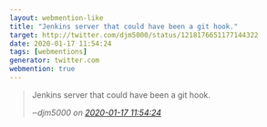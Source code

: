 ```yaml
---
layout: webmention-like
title: "Jenkins server that could have been a git hook."
target: http://twitter.com/djm5000/status/1218176651177144322
date: 2020-01-17 11:54:24
tags: [webmentions]
generator: twitter.com
webmention: true
---
```




<blockquote class="external-citation">
  <p>
    Jenkins server that could have been a git hook.
  </p>
  <cite>‒<span class="p-author p-name">djm5000</span>
    on
    <a href="http://twitter.com/djm5000/status/1218176651177144322" rel="external nofollow" target="_blank">2020-01-17 11:54:24</a>
  </cite>
</blockquote>



